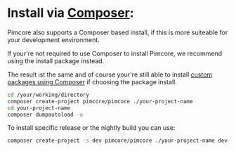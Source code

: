 # Install via [Composer](https://getcomposer.org/):

Pimcore also supports a Composer based install, if this is more suiteable for your development environment. 

If your're not required to use Composer to install Pimcore, we recommend using the install package instead. 

The result ist the same and of course your're still able to install 
[custom packages using Composer](../../10_Extending_Pimcore/01_Add_Your_Own_Dependencies_and_Packages.md) if choosing 
the package install.  

```bash
cd /your/working/directory
composer create-project pimcore/pimcore ./your-project-name
cd your-project-name
composer dumpautoload -o
```

To install specific release or the nightly build you can use:

```bash
composer create-project -s dev pimcore/pimcore ./your-project-name dev-master
```
